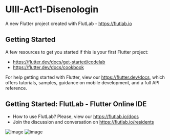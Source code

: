 # UIII-Act1-Disenologin

A new Flutter project created with FlutLab - https://flutlab.io

## Getting Started

A few resources to get you started if this is your first Flutter project:

- https://flutter.dev/docs/get-started/codelab
- https://flutter.dev/docs/cookbook

For help getting started with Flutter, view our
https://flutter.dev/docs, which offers tutorials,
samples, guidance on mobile development, and a full API reference.

## Getting Started: FlutLab - Flutter Online IDE

- How to use FlutLab? Please, view our https://flutlab.io/docs
- Join the discussion and conversation on https://flutlab.io/residents

![image](https://github.com/Rodriguezb128/Ulll-Act1-DisenoL/assets/143763162/8aa14538-a334-4c16-89ed-64ae58754528)
![image](https://github.com/Rodriguezb128/Ulll-Act1-DisenoL/assets/143763162/4e372925-e92d-4bf8-984c-0d9070980cb7)
